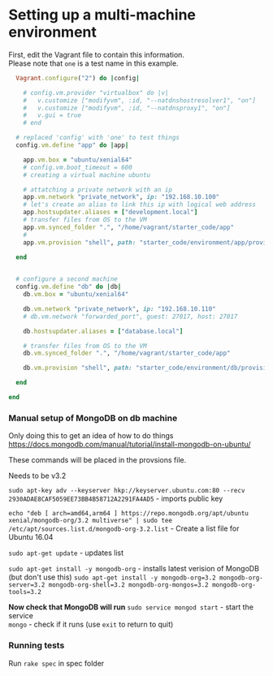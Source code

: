 # Setting up a multi-machine environment
First, edit the Vagrant file to contain this information.  
Please note that `one` is a test name in this example.

``` ruby  
  Vagrant.configure("2") do |config|

    # config.vm.provider "virtualbox" do |v|
    #   v.customize ["modifyvm", :id, "--natdnshostresolver1", "on"]
    #   v.customize ["modifyvm", :id, "--natdnsproxy1", "on"]
    #   v.gui = true
    # end

  # replaced 'config' with 'one' to test things
  config.vm.define "app" do |app|

    app.vm.box = "ubuntu/xenial64"
    # config.vm.boot_timeout = 600
    # creating a virtual machine ubuntu

    # attatching a private network with an ip
    app.vm.network "private_network", ip: "192.168.10.100"
    # let's create an alias to link this ip with logical web address
    app.hostsupdater.aliases = ["development.local"]
    # transfer files from OS to the VM
    app.vm.synced_folder ".", "/home/vagrant/starter_code/app"
    #
    app.vm.provision "shell", path: "starter_code/environment/app/provision.sh"

  end
  

  # configure a second machine
  config.vm.define "db" do |db|
    db.vm.box = "ubuntu/xenial64"

    db.vm.network "private_network", ip: "192.168.10.110"
    # db.vm.network "forwarded_port", guest: 27017, host: 27017

    db.hostsupdater.aliases = ["database.local"]

    # transfer files from OS to the VM
    db.vm.synced_folder ".", "/home/vagrant/starter_code/app"

    db.vm.provision "shell", path: "starter_code/environment/db/provision.sh"

  end

end
```

### Manual setup of MongoDB on db machine
Only doing this to get an idea of how to do things  
https://docs.mongodb.com/manual/tutorial/install-mongodb-on-ubuntu/  

These commands will be placed in the provsions file.

Needs to be v3.2

`sudo apt-key adv --keyserver hkp://keyserver.ubuntu.com:80 --recv 2930ADAE8CAF5059EE73BB4B58712A2291FA4AD5` - imports public key  

`echo "deb [ arch=amd64,arm64 ] https://repo.mongodb.org/apt/ubuntu xenial/mongodb-org/3.2 multiverse" | sudo tee /etc/apt/sources.list.d/mongodb-org-3.2.list` - Create a list file for Ubuntu 16.04  

`sudo apt-get update` - updates list  

`sudo apt-get install -y mongodb-org` - installs latest verision of MongoDB (but don't use this)
`sudo apt-get install -y mongodb-org=3.2 mongodb-org-server=3.2 mongodb-org-shell=3.2 mongodb-org-mongos=3.2 mongodb-org-tools=3.2`  

**Now check that MongoDB will run**
`sudo service mongod start` - start the service  
`mongo` - check if it runs (use `exit` to return to quit)

### Running tests
Run `rake spec` in spec folder